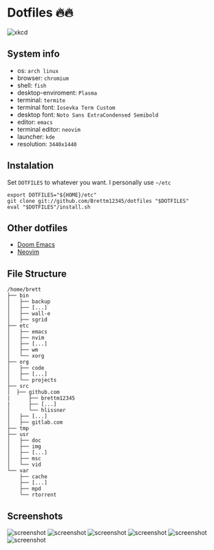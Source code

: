 # Dotfiles :fire::fire:

![xkcd](https://imgs.xkcd.com/comics/automation.png)

## System info
* os: `arch linux`
* browser: `chromium`
* shell: `fish`
* desktop-enviroment: `Plasma`
* terminal: `termite`
* terminal font: `Iosevka Term Custom`
* desktop font: `Noto Sans ExtraCondensed Semibold`
* editor: `emacs`
* terminal editor: `neovim`
* launcher: `kde`
* resolution: `3440x1440`

## Instalation
Set `DOTFILES` to whatever you want.
I personally use `~/etc`
``` shell
export DOTFILES="${HOME}/etc"
git clone git://github.com/Brettm12345/dotfiles "$DOTFILES"
eval "$DOTFILES"/install.sh
```

## Other dotfiles
* [Doom Emacs](https://github.com/Brettm12345/doom-emacs-literate-config "Doom Emacs literate config")
* [Neovim](https://github.com/Brettm12345/vim-config "Neovim configuration")

## File Structure
```
/home/brett
├── bin
│   ├── backup
│   ├── [...]
│   ├── wall-e
│   ├── sgrid
├── etc
│   ├── emacs
│   ├── nvim
│   ├── [...]
│   ├── wm
│   └── xorg
├── org
│   ├── code
│   ├── [...]
│   └── projects
├── src
│  ├── github.com
|      ├── brettm12345
|      ├── [...]
│      └── hlissner
│   ├── [...]
│   ├── gitlab.com
├── tmp
├── usr
│   ├── doc
│   ├── img
│   ├── [...]
│   ├── msc
│   └── vid
└── var
    ├── cache
    ├── [...]
    ├── mpd
    └── rtorrent
```

## Screenshots
![screenshot](https://i.redd.it/iohg4qda05721.png)
![screenshot](https://ptpimg.me/qpq64p.png)
![screenshot](https://ptpimg.me/1yf338.png)
![screenshot](https://ptpimg.me/gvv9l9.png)
![screenshot](https://ptpimg.me/hzo19i.png)
![screenshot](https://ptpimg.me/5a7yiw.png)

